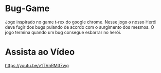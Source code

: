 # Bug-Game
Jogo inspirado no game t-rex do google chrome. Nesse jogo o nosso Herói deve fugir dos bugs pulando de acordo com o surgimento dos mesmos. O jogo termina quando um bug consegue esbarrar no herói. 
# Assista ao Vídeo
https://youtu.be/v1TVnRM37wg

